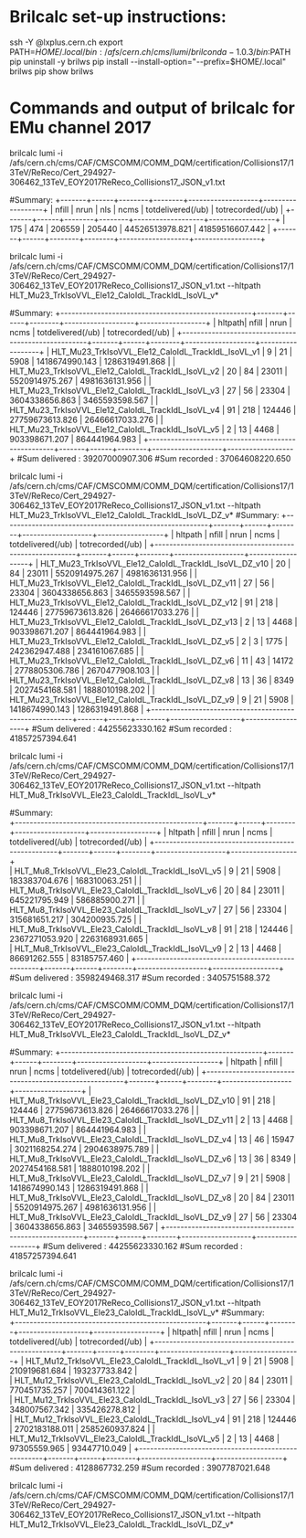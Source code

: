 # Brilcalc set-up instructions:

ssh -Y <user>@lxplus.cern.ch
export PATH=$HOME/.local/bin:/afs/cern.ch/cms/lumi/brilconda-1.0.3/bin:$PATH
pip uninstall -y brilws
pip install --install-option="--prefix=$HOME/.local" brilws
pip show brilws


# Commands and output of brilcalc for EMu channel 2017
brilcalc lumi -i /afs/cern.ch/cms/CAF/CMSCOMM/COMM_DQM/certification/Collisions17/13TeV/ReReco/Cert_294927-306462_13TeV_EOY2017ReReco_Collisions17_JSON_v1.txt

#Summary:
+-------+------+--------+--------+-------------------+------------------+
| nfill | nrun | nls    | ncms   | totdelivered(/ub) | totrecorded(/ub) |
+-------+------+--------+--------+-------------------+------------------+ 
| 175   | 474  | 206559 | 205440 | 44526513978.821   | 41859516607.442  |
+-------+------+--------+--------+-------------------+------------------+

brilcalc lumi -i /afs/cern.ch/cms/CAF/CMSCOMM/COMM_DQM/certification/Collisions17/13TeV/ReReco/Cert_294927-306462_13TeV_EOY2017ReReco_Collisions17_JSON_v1.txt --hltpath HLT_Mu23_TrkIsoVVL_Ele12_CaloIdL_TrackIdL_IsoVL_v*

#Summary:
+----------------------------------------------------+-------+------+--------+-------------------+------------------+
| hltpath| nfill | nrun | ncms   | totdelivered(/ub) | totrecorded(/ub) |
+----------------------------------------------------+-------+------+--------+-------------------+------------------+
| HLT_Mu23_TrkIsoVVL_Ele12_CaloIdL_TrackIdL_IsoVL_v1 | 9     | 21   | 5908   | 1418674990.143    | 1286319491.868   |
| HLT_Mu23_TrkIsoVVL_Ele12_CaloIdL_TrackIdL_IsoVL_v2 | 20    | 84   | 23011  | 5520914975.267    | 4981636131.956   |
| HLT_Mu23_TrkIsoVVL_Ele12_CaloIdL_TrackIdL_IsoVL_v3 | 27    | 56   | 23304  | 3604338656.863    | 3465593598.567   |
| HLT_Mu23_TrkIsoVVL_Ele12_CaloIdL_TrackIdL_IsoVL_v4 | 91    | 218  | 124446 | 27759673613.826   | 26466617033.276  |
| HLT_Mu23_TrkIsoVVL_Ele12_CaloIdL_TrackIdL_IsoVL_v5 | 2     | 13   | 4468   | 903398671.207     | 864441964.983    |
+----------------------------------------------------+-------+------+--------+-------------------+------------------+
#Sum delivered : 39207000907.306
#Sum recorded : 37064608220.650


brilcalc lumi -i /afs/cern.ch/cms/CAF/CMSCOMM/COMM_DQM/certification/Collisions17/13TeV/ReReco/Cert_294927-306462_13TeV_EOY2017ReReco_Collisions17_JSON_v1.txt --hltpath HLT_Mu23_TrkIsoVVL_Ele12_CaloIdL_TrackIdL_IsoVL_DZ_v*
#Summary:
+--------------------------------------------------------+-------+------+--------+-------------------+------------------+
| hltpath    | nfill | nrun | ncms   | totdelivered(/ub) | totrecorded(/ub) |
+--------------------------------------------------------+-------+------+--------+-------------------+------------------+
| HLT_Mu23_TrkIsoVVL_Ele12_CaloIdL_TrackIdL_IsoVL_DZ_v10 | 20    | 84   | 23011  | 5520914975.267    | 4981636131.956   |
| HLT_Mu23_TrkIsoVVL_Ele12_CaloIdL_TrackIdL_IsoVL_DZ_v11 | 27    | 56   | 23304  | 3604338656.863    | 3465593598.567   |
| HLT_Mu23_TrkIsoVVL_Ele12_CaloIdL_TrackIdL_IsoVL_DZ_v12 | 91    | 218  | 124446 | 27759673613.826   | 26466617033.276  |
| HLT_Mu23_TrkIsoVVL_Ele12_CaloIdL_TrackIdL_IsoVL_DZ_v13 | 2     | 13   | 4468   | 903398671.207     | 864441964.983    |
| HLT_Mu23_TrkIsoVVL_Ele12_CaloIdL_TrackIdL_IsoVL_DZ_v5  | 2     | 3    | 1775   | 242362947.488     | 234161067.685    |
| HLT_Mu23_TrkIsoVVL_Ele12_CaloIdL_TrackIdL_IsoVL_DZ_v6  | 11    | 43   | 14172  | 2778805306.786    | 2670477908.103   |
| HLT_Mu23_TrkIsoVVL_Ele12_CaloIdL_TrackIdL_IsoVL_DZ_v8  | 13    | 36   | 8349   | 2027454168.581    | 1888010198.202   |
| HLT_Mu23_TrkIsoVVL_Ele12_CaloIdL_TrackIdL_IsoVL_DZ_v9  | 9     | 21   | 5908   | 1418674990.143    | 1286319491.868   |
+--------------------------------------------------------+-------+------+--------+-------------------+------------------+
#Sum delivered : 44255623330.162
#Sum recorded : 41857257394.641

brilcalc lumi -i /afs/cern.ch/cms/CAF/CMSCOMM/COMM_DQM/certification/Collisions17/13TeV/ReReco/Cert_294927-306462_13TeV_EOY2017ReReco_Collisions17_JSON_v1.txt --hltpath HLT_Mu8_TrkIsoVVL_Ele23_CaloIdL_TrackIdL_IsoVL_v*


#Summary:               
+---------------------------------------------------+-------+------+--------+-------------------+------------------+
| hltpath                     | nfill | nrun | ncms   | totdelivered(/ub) | totrecorded(/ub) |
+---------------------------------------------------+-------+------+--------+-------------------+------------------+  
| HLT_Mu8_TrkIsoVVL_Ele23_CaloIdL_TrackIdL_IsoVL_v5 | 9     | 21   | 5908   | 183383704.676     | 168310063.251    |
| HLT_Mu8_TrkIsoVVL_Ele23_CaloIdL_TrackIdL_IsoVL_v6 | 20    | 84   | 23011  | 645221795.949     | 586885900.271    | 
| HLT_Mu8_TrkIsoVVL_Ele23_CaloIdL_TrackIdL_IsoVL_v7 | 27    | 56   | 23304  | 315681651.217     | 304200935.725    |
| HLT_Mu8_TrkIsoVVL_Ele23_CaloIdL_TrackIdL_IsoVL_v8 | 91    | 218  | 124446 | 2367271053.920    | 2263168931.665   |                  
| HLT_Mu8_TrkIsoVVL_Ele23_CaloIdL_TrackIdL_IsoVL_v9 | 2     | 13   | 4468   | 86691262.555      | 83185757.460     |
+---------------------------------------------------+-------+------+--------+-------------------+------------------+                   
#Sum delivered : 3598249468.317
#Sum recorded : 3405751588.372

brilcalc lumi -i /afs/cern.ch/cms/CAF/CMSCOMM/COMM_DQM/certification/Collisions17/13TeV/ReReco/Cert_294927-306462_13TeV_EOY2017ReReco_Collisions17_JSON_v1.txt --hltpath HLT_Mu8_TrkIsoVVL_Ele23_CaloIdL_TrackIdL_IsoVL_DZ_v*

#Summary:
+-------------------------------------------------------+-------+------+--------+-------------------+------------------+
| hltpath   | nfill | nrun | ncms   | totdelivered(/ub) | totrecorded(/ub) |
+-------------------------------------------------------+-------+------+--------+-------------------+------------------+
| HLT_Mu8_TrkIsoVVL_Ele23_CaloIdL_TrackIdL_IsoVL_DZ_v10 | 91    | 218  | 124446 | 27759673613.826   | 26466617033.276  |
| HLT_Mu8_TrkIsoVVL_Ele23_CaloIdL_TrackIdL_IsoVL_DZ_v11 | 2     | 13   | 4468   | 903398671.207     | 864441964.983    |
| HLT_Mu8_TrkIsoVVL_Ele23_CaloIdL_TrackIdL_IsoVL_DZ_v4  | 13    | 46   | 15947  | 3021168254.274    | 2904638975.789   |
| HLT_Mu8_TrkIsoVVL_Ele23_CaloIdL_TrackIdL_IsoVL_DZ_v6  | 13    | 36   | 8349   | 2027454168.581    | 1888010198.202   |
| HLT_Mu8_TrkIsoVVL_Ele23_CaloIdL_TrackIdL_IsoVL_DZ_v7  | 9     | 21   | 5908   | 1418674990.143    | 1286319491.868   |
| HLT_Mu8_TrkIsoVVL_Ele23_CaloIdL_TrackIdL_IsoVL_DZ_v8  | 20    | 84   | 23011  | 5520914975.267    | 4981636131.956   |
| HLT_Mu8_TrkIsoVVL_Ele23_CaloIdL_TrackIdL_IsoVL_DZ_v9  | 27    | 56   | 23304  | 3604338656.863    | 3465593598.567   |
+-------------------------------------------------------+-------+------+--------+-------------------+------------------+
#Sum delivered : 44255623330.162
#Sum recorded : 41857257394.641


brilcalc lumi -i /afs/cern.ch/cms/CAF/CMSCOMM/COMM_DQM/certification/Collisions17/13TeV/ReReco/Cert_294927-306462_13TeV_EOY2017ReReco_Collisions17_JSON_v1.txt --hltpath HLT_Mu12_TrkIsoVVL_Ele23_CaloIdL_TrackIdL_IsoVL_v*
#Summary:               
+----------------------------------------------------+-------+------+--------+-------------------+------------------+
| hltpath| nfill | nrun | ncms   | totdelivered(/ub) | totrecorded(/ub) |
+----------------------------------------------------+-------+------+--------+-------------------+------------------+
| HLT_Mu12_TrkIsoVVL_Ele23_CaloIdL_TrackIdL_IsoVL_v1 | 9     | 21   | 5908   | 210919681.684     | 193237733.842    |  
| HLT_Mu12_TrkIsoVVL_Ele23_CaloIdL_TrackIdL_IsoVL_v2 | 20    | 84   | 23011  | 770451735.257     | 700414361.122    |          
| HLT_Mu12_TrkIsoVVL_Ele23_CaloIdL_TrackIdL_IsoVL_v3 | 27    | 56   | 23304  | 348007567.342     | 335426278.812    |                
| HLT_Mu12_TrkIsoVVL_Ele23_CaloIdL_TrackIdL_IsoVL_v4 | 91    | 218  | 124446 | 2702183188.011    | 2585260937.824   |
| HLT_Mu12_TrkIsoVVL_Ele23_CaloIdL_TrackIdL_IsoVL_v5 | 2     | 13   | 4468   | 97305559.965      | 93447710.049     |
+----------------------------------------------------+-------+------+--------+-------------------+------------------+ 
#Sum delivered : 4128867732.259
#Sum recorded : 3907787021.648


brilcalc lumi -i /afs/cern.ch/cms/CAF/CMSCOMM/COMM_DQM/certification/Collisions17/13TeV/ReReco/Cert_294927-306462_13TeV_EOY2017ReReco_Collisions17_JSON_v1.txt --hltpath HLT_Mu12_TrkIsoVVL_Ele23_CaloIdL_TrackIdL_IsoVL_DZ_v*

